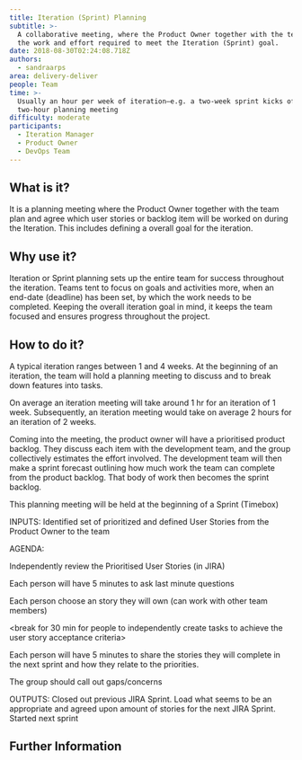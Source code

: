 ```yaml
---
title: Iteration (Sprint) Planning
subtitle: >-
  A collaborative meeting, where the Product Owner together with the team define
  the work and effort required to meet the Iteration (Sprint) goal.
date: 2018-08-30T02:24:08.718Z
authors:
  - sandraarps
area: delivery-deliver
people: Team
time: >-
  Usually an hour per week of iteration–e.g. a two-week sprint kicks off with a
  two-hour planning meeting
difficulty: moderate
participants:
  - Iteration Manager
  - Product Owner
  - DevOps Team
---
```

## What is it?

It is a planning meeting where the Product Owner together with the team plan and agree which user stories or backlog item will be worked on during the Iteration. This includes defining a overall goal for the  iteration. 

## Why use it?

Iteration or Sprint planning sets up the entire team for success throughout the iteration. Teams tent to focus on goals and activities more, when an end-date (deadline) has been set, by which the work needs to be completed. Keeping the overall iteration goal in mind, it keeps the team focused and ensures progress throughout the project.

## How to do it?

A typical iteration ranges between 1 and 4 weeks. At the beginning of an iteration, the team will hold a planning meeting to discuss and to break down features into tasks. 

On average an iteration meeting will take around 1 hr for an iteration of 1 week. Subsequently, an iteration meeting would take on average 2 hours for an iteration of 2 weeks.

Coming into the meeting, the product owner will have a prioritised product backlog. They discuss each item with the development team, and the group collectively estimates the effort involved. The development team will then make a sprint forecast outlining how much work the team can complete from the product backlog. That body of work then becomes the sprint backlog.

This planning meeting will be held at the beginning of a Sprint (Timebox)

INPUTS: Identified set of prioritized and defined User Stories from the Product Owner to the team

AGENDA:

Independently review the Prioritised User Stories (in JIRA)

Each person will have 5 minutes to ask last minute questions

Each person choose an story they will own (can work with other team members)

<break for 30 min for people to independently create tasks to achieve the user story acceptance criteria> 

Each person will have 5 minutes to share the stories they will complete in the next sprint and how they relate to the priorities. 

The group should call out gaps/concerns

OUTPUTS: Closed out previous JIRA Sprint. Load what seems to be an appropriate and agreed upon amount of stories for the next JIRA Sprint. Started next sprint

## Further Information
